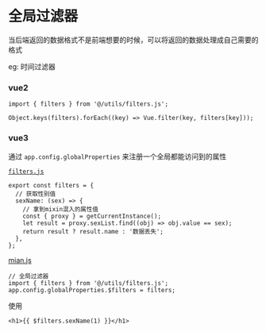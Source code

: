 # 全局过滤器

当后端返回的数据格式不是前端想要的时候，可以将返回的数据处理成自己需要的格式

eg: 时间过滤器

### vue2

```
import { filters } from '@/utils/filters.js';

Object.keys(filters).forEach((key) => Vue.filter(key, filters[key]));
```

### vue3

通过 `app.config.globalProperties` 来注册一个全局都能访问到的属性

[`filters.js`](../src/utils/filters.js)

```
export const filters = {
  // 获取性别值
  sexName: (sex) => {
    // 拿到mixin混入的属性值
    const { proxy } = getCurrentInstance();
    let result = proxy.sexList.find((obj) => obj.value == sex);
    return result ? result.name : '数据丢失';
  },
};
```

[mian.js](../src/main.js)

```
// 全局过滤器
import { filters } from '@/utils/filters.js';
app.config.globalProperties.$filters = filters;
```

使用

```
<h1>{{ $filters.sexName(1) }}</h1>
```
